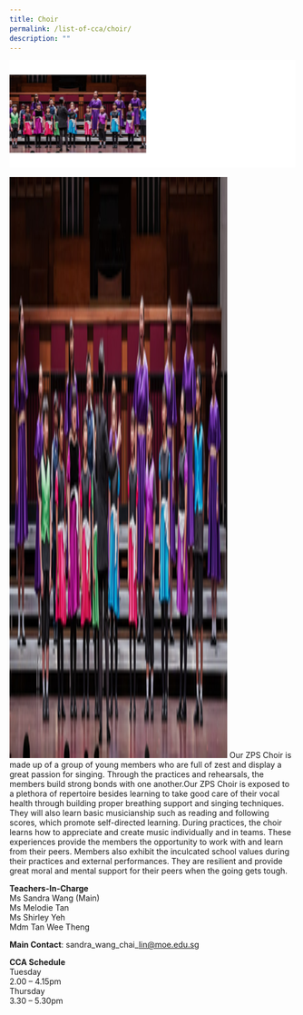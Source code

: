 ```yaml
---
title: Choir
permalink: /list-of-cca/choir/
description: ""
---
```

![](/images/CCAs/cca-%20choir%202023.png)

![](/images/CCAs/2023-cca-choir-w1920%20x%20h720.png)
Our ZPS Choir is made up of a group of young members who are full of zest and display a great passion for singing. Through the practices and rehearsals, the members build strong bonds with one another.Our ZPS Choir is exposed to a plethora of repertoire besides learning to take good care of their vocal health through building proper breathing support and singing techniques. They will also learn basic musicianship such as reading and following scores, which promote self-directed learning. During practices, the choir learns how to appreciate and create music individually and in teams. These experiences provide the members the opportunity to work with and learn from their peers. Members also exhibit the inculcated school values during their practices and external performances. They are resilient and provide great moral and mental support for their peers when the going gets tough.

**Teachers-In-Charge**
<br>Ms Sandra Wang (Main)
<br>Ms Melodie Tan
<br>Ms Shirley Yeh
<br>Mdm Tan Wee Theng

**Main Contact**: sandra\_wang\_chai\_lin@moe.edu.sg

**CCA Schedule**
<br>Tuesday
<br>2.00 – 4.15pm
<br>Thursday
<br>3.30 – 5.30pm